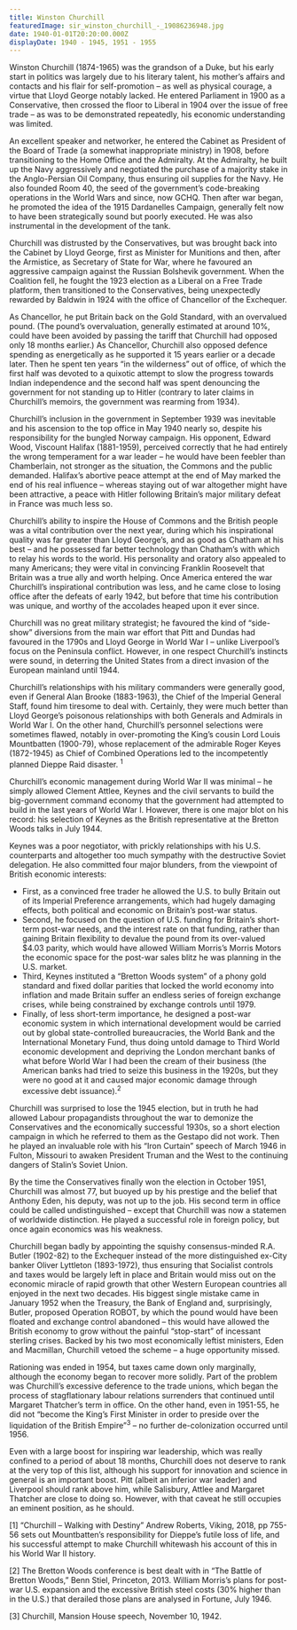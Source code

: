 ```yaml
---
title: Winston Churchill
featuredImage: sir_winston_churchill_-_19086236948.jpg
date: 1940-01-01T20:20:00.000Z
displayDate: 1940 - 1945, 1951 - 1955
---
```


Winston Churchill (1874-1965) was the grandson of a Duke, but his early start in politics was largely due to his literary talent, his mother’s affairs and contacts and his flair for self-promotion – as well as physical courage, a virtue that Lloyd George notably lacked. He entered Parliament in 1900 as a Conservative, then crossed the floor to Liberal in 1904 over the issue of free trade – as was to be demonstrated repeatedly, his economic understanding was limited.

An excellent speaker and networker, he entered the Cabinet as President of the Board of Trade (a somewhat inappropriate ministry) in 1908, before transitioning to the Home Office and the Admiralty. At the Admiralty, he built up the Navy aggressively and negotiated the purchase of a majority stake in the Anglo-Persian Oil Company, thus ensuring oil supplies for the Navy. He also founded Room 40, the seed of the government’s code-breaking operations in the World Wars and since, now GCHQ. Then after war began, he promoted the idea of the 1915 Dardanelles Campaign, generally felt now to have been strategically sound but poorly executed. He was also instrumental in the development of the tank.

Churchill was distrusted by the Conservatives, but was brought back into the Cabinet by Lloyd George, first as Minister for Munitions and then, after the Armistice, as Secretary of State for War, where he favoured an aggressive campaign against the Russian Bolshevik government. When the Coalition fell, he fought the 1923 election as a Liberal on a Free Trade platform, then transitioned to the Conservatives, being unexpectedly rewarded by Baldwin in 1924 with the office of Chancellor of the Exchequer.

As Chancellor, he put Britain back on the Gold Standard, with an overvalued pound. (The pound’s overvaluation, generally estimated at around 10%, could have been avoided by passing the tariff that Churchill had opposed only 18 months earlier.) As Chancellor, Churchill also opposed defence spending as energetically as he supported it 15 years earlier or a decade later. Then he spent ten years “in the wilderness” out of office, of which the first half was devoted to a quixotic attempt to slow the progress towards Indian independence and the second half was spent denouncing the government for not standing up to Hitler (contrary to later claims in Churchill’s memoirs, the government was rearming from 1934).

Churchill’s inclusion in the government in September 1939 was inevitable and his ascension to the top office in May 1940 nearly so, despite his responsibility for the bungled Norway campaign. His opponent, Edward Wood, Viscount Halifax (1881-1959), perceived correctly that he had entirely the wrong temperament for a war leader – he would have been feebler than Chamberlain, not stronger as the situation, the Commons and the public demanded. Halifax’s abortive peace attempt at the end of May marked the end of his real influence – whereas staying out of war altogether might have been attractive, a peace with Hitler following Britain’s major military defeat in France was much less so.

Churchill’s ability to inspire the House of Commons and the British people was a vital contribution over the next year, during which his inspirational quality was far greater than Lloyd George’s, and as good as Chatham at his best – and he possessed far better technology than Chatham’s with which to relay his words to the world. His personality and oratory also appealed to many Americans; they were vital in convincing Franklin Roosevelt that Britain was a true ally and worth helping. Once America entered the war Churchill’s inspirational contribution was less, and he came close to losing office after the defeats of early 1942, but before that time his contribution was unique, and worthy of the accolades heaped upon it ever since.

Churchill was no great military strategist; he favoured the kind of “side-show” diversions from the main war effort that Pitt and Dundas had favoured in the 1790s and Lloyd George in World War I – unlike Liverpool’s focus on the Peninsula conflict. However, in one respect Churchill’s instincts were sound, in deterring the United States from a direct invasion of the European mainland until 1944.

Churchill’s relationships with his military commanders were generally good, even if General Alan Brooke (1883-1963), the Chief of the Imperial General Staff, found him tiresome to deal with. Certainly, they were much better than Lloyd George’s poisonous relationships with both Generals and Admirals in World War I. On the other hand, Churchill’s personnel selections were sometimes flawed, notably in over-promoting the King’s cousin Lord Louis Mountbatten (1900-79), whose replacement of the admirable Roger Keyes (1872-1945) as Chief of Combined Operations led to the incompetently planned Dieppe Raid disaster. <sup>1</sup>

Churchill’s economic management during World War II was minimal – he simply allowed Clement Attlee, Keynes and the civil servants to build the big-government command economy that the government had attempted to build in the last years of World War I. However, there is one major blot on his record: his selection of Keynes as the British representative at the Bretton Woods talks in July 1944.

Keynes was a poor negotiator, with prickly relationships with his U.S. counterparts and altogether too much sympathy with the destructive Soviet delegation. He also committed four major blunders, from the viewpoint of British economic interests:

-   First, as a convinced free trader he allowed the U.S. to bully Britain out of its Imperial Preference arrangements, which had hugely damaging effects, both political and economic on Britain’s post-war status.
-   Second, he focused on the question of U.S. funding for Britain’s short-term post-war needs, and the interest rate on that funding, rather than gaining Britain flexibility to devalue the pound from its over-valued \$4.03 parity, which would have allowed William Morris’s Morris Motors the economic space for the post-war sales blitz he was planning in the U.S. market.
-   Third, Keynes instituted a “Bretton Woods system” of a phony gold standard and fixed dollar parities that locked the world economy into inflation and made Britain suffer an endless series of foreign exchange crises, while being constrained by exchange controls until 1979.
-   Finally, of less short-term importance, he designed a post-war economic system in which international development would be carried out by global state-controlled bureaucracies, the World Bank and the International Monetary Fund, thus doing untold damage to Third World economic development and depriving the London merchant banks of what before World War I had been the cream of their business (the American banks had tried to seize this business in the 1920s, but they were no good at it and caused major economic damage through excessive debt issuance).<sup>2</sup>

Churchill was surprised to lose the 1945 election, but in truth he had allowed Labour propagandists throughout the war to demonize the Conservatives and the economically successful 1930s, so a short election campaign in which he referred to them as the Gestapo did not work. Then he played an invaluable role with his “Iron Curtain” speech of March 1946 in Fulton, Missouri to awaken President Truman and the West to the continuing dangers of Stalin’s Soviet Union.

By the time the Conservatives finally won the election in October 1951, Churchill was almost 77, but buoyed up by his prestige and the belief that Anthony Eden, his deputy, was not up to the job. His second term in office could be called undistinguished – except that Churchill was now a statemen of worldwide distinction. He played a successful role in foreign policy, but once again economics was his weakness.

Churchill began badly by appointing the squishy consensus-minded R.A. Butler (1902-82) to the Exchequer instead of the more distinguished ex-City banker Oliver Lyttleton (1893-1972), thus ensuring that Socialist controls and taxes would be largely left in place and Britain would miss out on the economic miracle of rapid growth that other Western European countries all enjoyed in the next two decades. His biggest single mistake came in January 1952 when the Treasury, the Bank of England and, surprisingly, Butler, proposed Operation ROBOT, by which the pound would have been floated and exchange control abandoned – this would have allowed the British economy to grow without the painful “stop-start” of incessant sterling crises. Backed by his two most economically leftist ministers, Eden and Macmillan, Churchill vetoed the scheme – a huge opportunity missed.

Rationing was ended in 1954, but taxes came down only marginally, although the economy began to recover more solidly. Part of the problem was Churchill’s excessive deference to the trade unions, which began the process of stagflationary labour relations surrenders that continued until Margaret Thatcher’s term in office. On the other hand, even in 1951-55, he did not “become the King’s First Minister in order to preside over the liquidation of the British Empire”<sup>3</sup> – no further de-colonization occurred until 1956.

Even with a large boost for inspiring war leadership, which was really confined to a period of about 18 months, Churchill does not deserve to rank at the very top of this list, although his support for innovation and science in general is an important boost. Pitt (albeit an inferior war leader) and Liverpool should rank above him, while Salisbury, Attlee and Margaret Thatcher are close to doing so. However, with that caveat he still occupies an eminent position, as he should.

\[1] “Churchill – Walking with Destiny” Andrew Roberts, Viking, 2018, pp 755-56 sets out Mountbatten’s responsibility for Dieppe’s futile loss of life, and his successful attempt to make Churchill whitewash his account of this in his World War II history.

\[2] The Bretton Woods conference is best dealt with in “The Battle of Bretton Woods,” Benn Stiel, Princeton, 2013. William Morris’s plans for post-war U.S. expansion and the excessive British steel costs (30% higher than in the U.S.) that derailed those plans are analysed in Fortune, July 1946.

\[3] Churchill, Mansion House speech, November 10, 1942.
